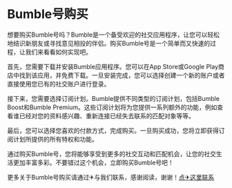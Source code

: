 # Bumble号购买

想要购买Bumble号吗？Bumble是一个备受欢迎的社交应用程序，让您可以轻松地结识新朋友或寻找意见相投的伴侣。购买Bumble号是一个简单而又快速的过程，让我们来看看如何实现吧。

首先，您需要下载并安装Bumble应用程序。您可以在App Store或Google Play商店中找到该应用，并免费下载。一旦安装完成，您可以选择创建一个新的账户或者直接使用您已有的社交账户进行登录。

接下来，您需要选择订阅计划。Bumble提供不同类型的订阅计划，包括Bumble Boost和Bumble Premium。这些订阅计划将为您提供一系列额外的功能，例如查看谁已经对您的资料感兴趣、重新连接已经失去联系的匹配对象等等。

最后，您可以选择您喜欢的付款方式，完成购买。一旦购买成功，您将立即获得订阅计划所提供的所有特权和功能。

通过购买Bumble号，您将能够享受到更多的社交互动和匹配机会，让您的社交生活更加丰富多彩。不要错过这个机会，立即购买Bumble号吧！

更多关于Bumble号购买请通过✈与我们联系，感谢阅读，谢谢！[点✈这里联系](https://b.k02.cc)